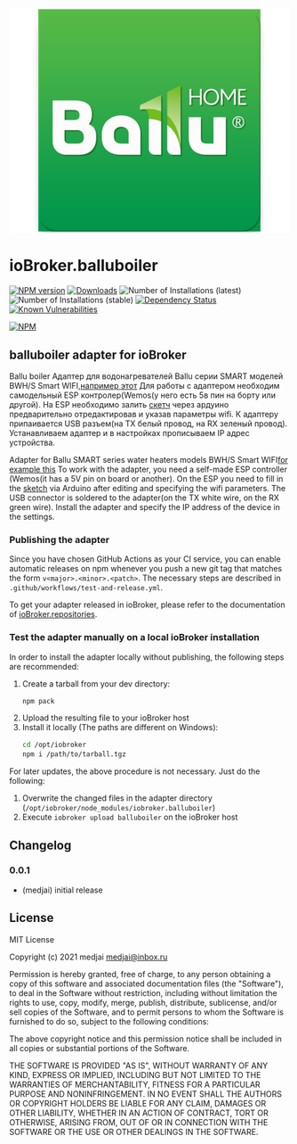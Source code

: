 ![Logo](admin/balluboiler.png)
# ioBroker.balluboiler

[![NPM version](http://img.shields.io/npm/v/iobroker.balluboiler.svg)](https://www.npmjs.com/package/iobroker.balluboiler)
[![Downloads](https://img.shields.io/npm/dm/iobroker.balluboiler.svg)](https://www.npmjs.com/package/iobroker.balluboiler)
![Number of Installations (latest)](http://iobroker.live/badges/balluboiler-installed.svg)
![Number of Installations (stable)](http://iobroker.live/badges/balluboiler-stable.svg)
[![Dependency Status](https://img.shields.io/david/medjaiiii/iobroker.balluboiler.svg)](https://david-dm.org/medjaiiii/iobroker.balluboiler)
[![Known Vulnerabilities](https://snyk.io/test/github/medjaiiii/ioBroker.balluboiler/badge.svg)](https://snyk.io/test/github/medjaiiii/ioBroker.balluboiler)

[![NPM](https://nodei.co/npm/iobroker.balluboiler.png?downloads=true)](https://nodei.co/npm/iobroker.balluboiler/)

## balluboiler adapter for ioBroker

Ballu boiler
Адаптер для водонагревателей Ballu серии SMART моделей BWH/S Smart WIFI,[например этот](https://www.ballu.ru/catalog/tekhnika_dlya_doma_i_ofisa/vodonagrevateli/elektricheskie_nakopitelnye_s_bakom_iz_nerzhaveyushchey_stali/smart/vodonagrevatel_ballu_bwh_s_50_smart_wifi/)
Для работы с адаптером необходим самодельный ESP контролер(Wemos(у него есть 5в пин на борту или другой).
На ESP необходимо залить [скетч](https://github.com/medjaiiii/ioBroker.balluboiler/blob/main/ESP/wifi_serial/wifi_serial.ino) через ардуино предварительно отредактировав и указав параметры wifi.
К адаптеру припаивается USB разъем(на TX белый провод, на RX зеленый провод). 
Устанавливаем адаптер и в настройках прописываем IP адрес устройства.

Adapter for Ballu SMART series water heaters models BWH/S Smart WIFI[for example this](https://www.ballu.ru/catalog/tekhnika_dlya_doma_i_ofisa/vodonagrevateli/elektricheskie_nakopitelnye_s_bakom_iz_nerzhaveyushchey_stali/smart/vodonagrevatel_ballu_bwh_s_50_smart_wifi/)
To work with the adapter, you need a self-made ESP controller (Wemos(it has a 5V pin on board or another).
On the ESP you need to fill in the [sketch](https://github.com/medjaiiii/ioBroker.balluboiler/blob/main/ESP/wifi_serial/wifi_serial.ino) via Arduino after editing and specifying the wifi parameters.
The USB connector is soldered to the adapter(on the TX white wire, on the RX green wire).
Install the adapter and specify the IP address of the device in the settings.


### Publishing the adapter
Since you have chosen GitHub Actions as your CI service, you can 
enable automatic releases on npm whenever you push a new git tag that matches the form 
`v<major>.<minor>.<patch>`. The necessary steps are described in `.github/workflows/test-and-release.yml`.

To get your adapter released in ioBroker, please refer to the documentation 
of [ioBroker.repositories](https://github.com/ioBroker/ioBroker.repositories#requirements-for-adapter-to-get-added-to-the-latest-repository).

### Test the adapter manually on a local ioBroker installation
In order to install the adapter locally without publishing, the following steps are recommended:
1. Create a tarball from your dev directory:  
    ```bash
    npm pack
    ```
1. Upload the resulting file to your ioBroker host
1. Install it locally (The paths are different on Windows):
    ```bash
    cd /opt/iobroker
    npm i /path/to/tarball.tgz
    ```

For later updates, the above procedure is not necessary. Just do the following:
1. Overwrite the changed files in the adapter directory (`/opt/iobroker/node_modules/iobroker.balluboiler`)
1. Execute `iobroker upload balluboiler` on the ioBroker host

## Changelog

### 0.0.1
* (medjai) initial release

## License
MIT License

Copyright (c) 2021 medjai <medjai@inbox.ru>

Permission is hereby granted, free of charge, to any person obtaining a copy
of this software and associated documentation files (the "Software"), to deal
in the Software without restriction, including without limitation the rights
to use, copy, modify, merge, publish, distribute, sublicense, and/or sell
copies of the Software, and to permit persons to whom the Software is
furnished to do so, subject to the following conditions:

The above copyright notice and this permission notice shall be included in all
copies or substantial portions of the Software.

THE SOFTWARE IS PROVIDED "AS IS", WITHOUT WARRANTY OF ANY KIND, EXPRESS OR
IMPLIED, INCLUDING BUT NOT LIMITED TO THE WARRANTIES OF MERCHANTABILITY,
FITNESS FOR A PARTICULAR PURPOSE AND NONINFRINGEMENT. IN NO EVENT SHALL THE
AUTHORS OR COPYRIGHT HOLDERS BE LIABLE FOR ANY CLAIM, DAMAGES OR OTHER
LIABILITY, WHETHER IN AN ACTION OF CONTRACT, TORT OR OTHERWISE, ARISING FROM,
OUT OF OR IN CONNECTION WITH THE SOFTWARE OR THE USE OR OTHER DEALINGS IN THE
SOFTWARE.